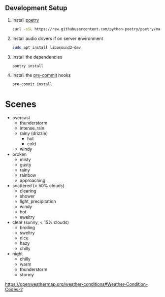 ## Development Setup

1. Install [poetry](https://github.com/python-poetry/poetry)
   ```bash
   curl -sSL https://raw.githubusercontent.com/python-poetry/poetry/master/install-poetry.py | python -
   ```
1. Install audio drivers if on server environment
   ```bash
   sudo apt install libasound2-dev
   ```
1. Install the dependencies
   ```bash
   poetry install
   ```
1. Install the [pre-commit](https://github.com/pre-commit/pre-commit) hooks
   ```bash
   pre-commit install
   ```

# Scenes

- overcast
  - thunderstorm
  - intense_rain
  - rainy (drizzle)
    - hot
    - cold
  - windy
- broken
  - misty
  - gusty
  - rainy
  - rainbow
  - approaching
- scattered (\< 50% clouds)
  - clearing
  - shower
  - light_precipitation
  - windy
  - hot
  - sweltry
- clear (sunny, \< 15% clouds)
  - broiling
  - sweltry
  - nice
  - hazy
  - chilly
- night
  - chilly
  - warm
  - thunderstorm
  - stormy

https://openweathermap.org/weather-conditions#Weather-Condition-Codes-2
